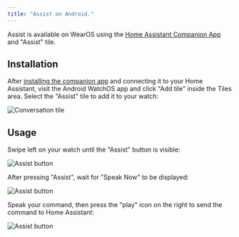 ```yaml
---
title: "Assist on Android."
---
```


Assist is available on WearOS using the [Home Assistant Companion App](https://companion.home-assistant.io/) and "Assist" tile.

<lite-youtube videoid="Dr_ZCbt8w5k" videotitle="Assist on Android Wear"></lite-youtube>

## Installation

After [installing the companion app](https://companion.home-assistant.io/docs/getting_started/) and connecting it to your Home Assistant, visit the Android WatchOS app and click "Add tile" inside the Tiles area. Select the "Assist" tile to add it to your watch:

![Conversation tile](/images/assist/android_tile.png)


## Usage

Swipe left on your watch until the "Assist" button is visible:

![Assist button](/images/assist/android_watch_1.png)

After pressing "Assist", wait for "Speak Now" to be displayed:

![Assist button](/images/assist/android_watch_2.png)

Speak your command, then press the "play" icon on the right to send the command to Home Assistant:

![Assist button](/images/assist/android_watch_3.png)
